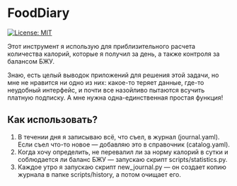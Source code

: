 # FoodDiary

[![License: MIT](https://img.shields.io/badge/License-MIT-yellow.svg)](https://opensource.org/licenses/MIT)

Этот инструмент я использую для приблизительного расчета количества калорий, которые я получил за день, а также контроля за балансом БЖУ.

Знаю, есть целый выводок приложений для решения этой задачи, но мне не нравится ни одно из них: какое-то теряет данные, где-то неудобный интерфейс, и почти все назойливо пытаются всучить платную подписку. А мне нужна одна-единственная простая функция!

## Как использовать? 

1. В течении дня я записываю всё, что съел, в журнал (journal.yaml). Если съел что-то новое — добавляю это в справочник (catalog.yaml).
2. Когда хочу определить, не перевалил ли за норму калорий в сутки и соблюдается ли баланс БЖУ — запускаю скрипт scripts/statistics.py. 
3. Каждое утро я запускаю скрипт new_journal.py — он создает копию журнала в папке scripts/history, а потом очищает его.
